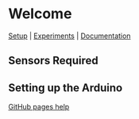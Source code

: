 # Welcome

[Setup]() | [Experiments]() | [Documentation]()

## Sensors Required

## Setting up the Arduino

[GitHub pages help](./help.md)
